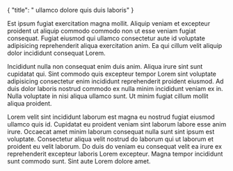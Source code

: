 {
  "title": " ullamco dolore quis duis laboris"
}

Est ipsum fugiat exercitation magna mollit. Aliquip veniam et excepteur proident ut aliquip commodo commodo non ut esse veniam fugiat consequat. Fugiat eiusmod qui ullamco consectetur aute id voluptate adipisicing reprehenderit aliqua exercitation anim. Ea qui cillum velit aliquip dolor incididunt consequat Lorem.

Incididunt nulla non consequat enim duis anim. Aliqua irure sint sunt cupidatat qui. Sint commodo quis excepteur tempor Lorem sint voluptate adipisicing consectetur enim incididunt reprehenderit proident eiusmod. Ad duis dolor laboris nostrud commodo ex nulla minim incididunt veniam ex in. Nulla voluptate in nisi aliqua ullamco sunt. Ut minim fugiat cillum mollit aliqua proident.

Lorem velit sint incididunt laborum est magna eu nostrud fugiat eiusmod ullamco quis id. Cupidatat eu proident veniam sint laborum labore esse anim irure. Occaecat amet minim laborum consequat nulla sunt sint ipsum est voluptate. Consectetur aliqua velit nostrud do laborum qui ut laborum et proident eu velit laborum. Do duis do veniam eu consequat velit ea irure ex reprehenderit excepteur laboris Lorem excepteur. Magna tempor incididunt sunt commodo sunt. Sint aute Lorem dolore amet.